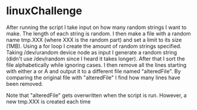 # linuxChallenge
After running the script I take input on how many random strings I want to make. The length of each string is random. I then make a file with a random name tmp.XXX (where XXX is the random part) and set a limit to its size (1MB).
Using a for loop I create the amount of random strings specified. Taking /dev/urandom device node as input I generate a random string (didn't use /dev/random since I heard it takes longer).
After that I sort the file alphabetically while ignoring cases. I then remove all the lines starting with either a or A and output it to a different file named "alteredFile". By comparing the original file with "alteredFile" I find how many lines have been removed.

Note that "alteredFile" gets overwritten when the script is run. However, a new tmp.XXX is created each time
